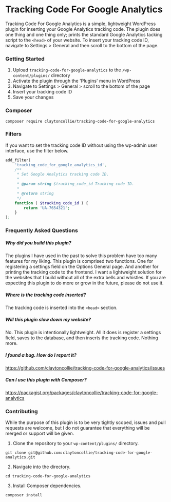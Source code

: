 # Tracking Code For Google Analytics

Tracking Code For Google Analytics is a simple, lightweight WordPress plugin for inserting your Google Analytics tracking code. The plugin does one thing and one thing only; prints the standard Google Analytics tacking script to the `<head>` of your website. To insert your tracking  code ID, navigate to Settings > General and then scroll to the bottom of the page.

### Getting Started

1. Upload `tracking-code-for-google-analytics` to the `/wp-content/plugins/` directory
2. Activate the plugin through the 'Plugins' menu in WordPress
3. Navigate to Settings > General > scroll to the bottom of the page
4. Insert your tracking code ID
5. Save your changes

### Composer

`composer require claytoncollie/tracking-code-for-google-analytics`

### Filters

If you want to set the tracking code ID without using the wp-admin user interface, use the filter below.

```php
add_filter(
	'tracking_code_for_google_analytics_id',
	/**
	 * Set Google Analytics tracking code ID.
	 *
	 * @param string $tracking_code_id Tracking code ID.
	 *
	 * @return string
	 */
	function ( $tracking_code_id ) {
	    return 'UA-7654321';
	}
);
```

### Frequently Asked Questions

##### Why did you build this plugin?

The plugins I have used in the past to solve this problem have too many features for my liking. This plugin is comprised two functions. One for registering a settings field on the Options General page. And another for printing the tracking code to the frontend. I want a lightweight solution for the websites that I build without all of the extra bells and whistles. If you are expecting this plugin to do more or grow in the future, please do not use it.

##### Where is the tracking code inserted?

The tracking code is inserted into the `<head>` section.

##### Will this plugin slow down my website?

No. This plugin is intentionally lightweight. All it does is register a settings field, saves to the database, and then inserts the tracking code. Nothing more.

##### I found a bug. How do I report it?

https://github.com/claytoncollie/tracking-code-for-google-analytics/issues

##### Can I use this plugin with Composer?

https://packagist.org/packages/claytoncollie/tracking-code-for-google-analytics

### Contributing

While the purpose of this plugin is to be very tightly scoped, issues and pull requests are welcome, but I do not guarantee that everything will be merged or support will be given.

1. Clone the repository to your `wp-content/plugins/` directory.

`git clone git@github.com:claytoncollie/tracking-code-for-google-analytics.git`

2. Navigate into the directory.

`cd tracking-code-for-google-analytics`

3. Install Composer dependencies.

`composer install`
